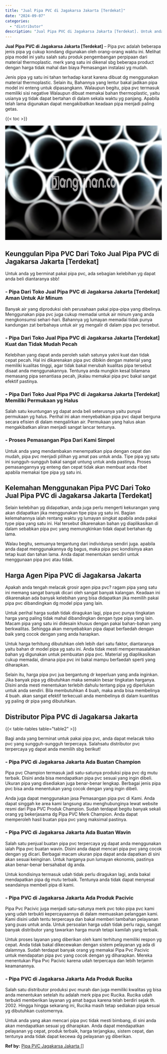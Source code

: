 ```yaml
---
title: "Jual Pipa PVC di Jagakarsa Jakarta [Terdekat]"
date: "2024-09-07"
categories: 
  - "distributor"
description: "Jual Pipa PVC di Jagakarsa Jakarta [Terdekat]. Untuk anda yang akan mencari pipa pvc tidak mesti bimbang, di sini anda akan mendapatkan sesuai yg diharapkan...."
---
```


**Jual Pipa PVC di Jagakarsa Jakarta \[Terdekat\]** – Pipa pvc adalah beberapa jenis pipa yg cukup kondang digunakan oleh orang-orang waktu ini. Melihat pipa model ini yaitu salah satu produk pengembangan perpipaan dari material thermoplastic. merk yang satu ini dikenal sbg beberapa product dengan harga tidak mahal dan biaya Pemasangan instalasi yg mudah.

Jenis pipa yg satu ini tahan terhadap karat karena dibuat dg menggunakan material thermoplastic. Selain itu, Bahannya yang lentur bakal jadikan pipa model ini enteng untuk dipasangkann. Walaupun begitu, pipa pvc termasuk memiliki sisi negative Walaupun dibuat memakai bahan thermoplastic, yaitu usianya yg tidak dapat bertahan di dalam sekala waktu yg panjang. Apabila telah lama digunakan dapat mengakibatkan keadaan pipa menjadi paling getas.

{{< toc >}}

![Jual Pipa PVC di Jagakarsa Jakarta [Terdekat]](/images/jaul-pipa-pvc-28.png)

## Keunggulan Pipa PVC Dari Toko Jual Pipa PVC di Jagakarsa Jakarta \[Terdekat\]

Untuk anda yg berminat pakai pipa pvc, ada sebagian kelebihan yg dapat anda beli diantaranya sbb!

### \- Pipa Dari Toko Jual Pipa PVC di Jagakarsa Jakarta \[Terdekat\] Aman Untuk Air Minum

Banyak air yang diproduksi oleh perusahaan pakai pipa-pipa yang dibelinya. Menggunakan pipa pvc juga cukup memadai untuk air minum yang anda mengkonsumsi sehari-hari. Bahannya yg lumayan memadai tidak punya kandungan zat berbahaya untuk air yg mengalir di dalam pipa pvc tersebut.

### \- Pipa Dari Toko Jual Pipa PVC di Jagakarsa Jakarta \[Terdekat\] Kuat dan Tidak Mudah Pecah

Kelebihan yang dapat anda peroleh salah satunya yakni kuat dan tidak cepat pecah. Hal ini dikarenakan pipa pvc dibikin dengan material yang memiliki kualitas tinggi, agar tidak bakal merubah kualitas pipa tersebut disaat anda menggunakannya. Tentunya anda mungkin kesal bilamana memasang pipa senantiasa pecah, jikalau memakai pipa pvc bakal sangat efektif pastinya.

### \- Pipa Dari Toko Jual Pipa PVC di Jagakarsa Jakarta \[Terdekat\] Memiliki Permukaan yg Halus

Salah satu keuntungan yg dapat anda beli seterusnya yaitu punyai permukaan yg halus. Perihal ini akan menyebabkan pipa pvc dapat berguna secara efisien di dalam mengalirkan air. Permukaan yang halus akan mengakibatkan aliran menjadi sangat lancar tentunya.

### \- Proses Pemasangan Pipa Dari Kami Simpel

Untuk anda yang mendambakan menempatkan pipa dengan cepat dan mudah, pipa pvc menjadi pilihan yg amat pas untuk anda. Tipe pipa yg satu ini sungguh-sungguh bakal sangat untung untuk anda pastinya. Proses pemasangannya yg enteng dan cepat tidak akan membuat anda ribet apabila memakai tipe pipa yg satu ini.

## Kelemahan Menggunakan Pipa PVC Dari Toko Jual Pipa PVC di Jagakarsa Jakarta \[Terdekat\]

Selain kelebihan yg didapatkan, anda juga perlu mengerti kekurangan yang akan didapatkan jika menggunakan tipe pipa yg satu ini. Bagian kelemahannya ialah rentang waktu yg lumayan singkat apabila anda pakai type pipa yang satu ini. Hal tersebut dikarenakan bahan yg diaplikasikan di dalam sebabkan pipa pvc yang memungkinkan tidak dapat bertahan dg lama.

Walau begitu, semuanya tergantung dari individunya sendiri juga. apabila anda dapat menggunakannya dg bagus, maka pipa pvc kondisinya akan tetap kuat dan tahan lama. Anda dapat menentukan sendiri untuk menggunaan pipa pvc atau tidak.

## Harga Agen Pipa PVC di Jagakarsa Jakarta

Apakah anda tengah melacak grosir agen pipa pvc? ragam pipa yang satu ini memang sangat banyak dicari oleh sangat banyak kalangan. Keadaan ini dikarenakan ada banyak kelebihan yang bisa didapatkan jika memilih pakai pipa pvc dibandingkan dg model pipa yang lain.

Untuk perihal harga sudah tidak diragukan lagi, pipa pvc punya tingkatan harga yang paling tidak mahal dibandingkan dengan type pipa yang lain. Macam pipa yang satu ini didesain khusus dengan pakai bahan-bahan yang berkwalitas. Sehingga akan menyebabkan pipa dapat berfaedah dengan baik yang cocok dengan yang anda harapkan.

Untuk harga terhitung dibutuhkan oleh lebih dari satu faktor, diantaranya yaitu bahan dr model pipa yg satu ini. Anda tidak mesti mempermasalahkan bahan yg digunakan untuk pembuatan pipa pvc. Material yg diaplikasikan cukup memadai, dimana pipa pvc ini bakal mampu berfaedah sperti yang diharapkan.

Selain itu, harga pipa pvc jua bergantung dr keperluan yang anda inginkan. Jika banyak pipa yg dibutuhkan maka semakin besar tingkatan harganya. Disini anda mesti menentukan terlebih dahulu tentang pipa yg diperlukan untuk anda sendiri. Bila membutuhkan 4 buah, maka anda bisa membelinya 4 buah. akan sangat efektif terkecuali anda membelinya di dalam kuantitas yg paling dr pipa yang dibutuhkan.

## Distributor Pipa PVC di Jagakarsa Jakarta

{{< table-tables table="table2" >}}

Bagi anda yang berminat untuk pakai pipa pvc, anda dapat melacak toko pvc yang sungguh-sungguh terpercaya. Salahsatu distributor pvc terpercaya yg dapat anda memilih sbg berikut!

### \- Pipa PVC di Jagakarsa Jakarta Ada Buatan Champion

Pipa pvc Champion termasuk jadi satu-satunya produksi pipa pvc dg mutu terbaik. Disini anda bisa mendapatkan pipa pvc sesuai yang ingin dibeli. Ukuran pipa yang disediakan juga benar-benar lengkap. Berbagai jenis pipa pvc bisa anda menentukan yang cocok dengan yang ingin dibeli.

Anda juga dapat menggunakan jasa Pemasangan pipa pvc di Kami. Anda dapat singgah ke area kami langsung atau menghubunginya lewat website resmi dari Pipa PVC Produk Champion. Sudah terdapat begitu banyak sekali orang yg bekerjasama dg Pipa PVC Merk Champion. Anda dapat memperoleh hasil buatan pipa pvc yang maksimal pastinya.

### \- Pipa PVC di Jagakarsa Jakarta Ada Buatan Wavin

Salah satu penjual buatan pipa pvc terpercaya yg dapat anda menggunakan ialah Pipa pvc buatan wavin. Disini anda dapat mencari pipa pvc yang cocok dengan yg dicari. Berbagai macam ukuran pipa dapat anda dapatkan di sini akan sesuai keinginan. Untuk harganya pun lumayan ekonomis, pastinya akan benar-benar bersahabat dg anda.

Untuk kondisinya termasuk udah tidak perlu diragukan lagi, anda bakal mendapatkan pipa dg mutu terbaik. Tentunya anda tidak dapat menyesal seandainya membeli pipa di kami.

### \- Pipa PVC di Jagakarsa Jakarta Ada Produk Pacivic

Pipa Pvc Pacivic juga menjadi satu-satunya merk pvc toko pipa pvc kami yang udah terbukti kepercayaannya di dalam memuaskan pelanggan kami. Kami disini udah tentu terpercaya dan bakal memberi tambahan pelayanan yang puas untuk anda. Untuk persoalan harga udah tidak perlu ragu, sangat banyak distributor yang tawarkan harga murah tetapi kamilah yang terbaik.

Untuk proses layanan yang diberikan oleh kami terhitung memiliki respon yg cepat. Anda tidak bakal dikecewakan dengan sistem pelayanan yg ada di dalamnya. Sudah terdapat banyak orang yg memakai Pipa Pvc Pacivic untuk mendapatan pipa pvc yang cocok dengan yg diharapkan. Mereka menentukan Pipa Pvc Pacivic karena udah terpercaya dan lebih terjamin keamanannya.

### \- Pipa PVC di Jagakarsa Jakarta Ada Produk Rucika

Salah satu distributor produksi pvc murah dan juga memiliki kwalitas yg bisa anda menentukan setelah itu adalah merk pipa pvc Rucika. Rucika udah terbukti memberikan layanan yg amat bagus karena telah berdiri sejak th. 2002. Hingga hingga sekarang ini, Rucika masih tetap sediakan pipa sesuai yg dibutuhkan customernya.

Untuk anda yang akan mencari pipa pvc tidak mesti bimbang, di sini anda akan mendapatkan sesuai yg diharapkan. Anda dapat mendapatkan pelayanan yg cepat, produk terbaik, harga terjangkau, sistem cepat, dan tentunya anda tidak dapat kecewa dg pelayanan yg diberikan.

**Ref by:** [Pipa PVC Jagakarsa Jakarta []](https://id.wikipedia.org/wiki/Pipa)
